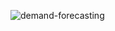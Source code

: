 
![demand-forecasting](https://user-images.githubusercontent.com/76479205/132301838-67a8bcd7-1a94-4cd5-9147-61bc1276725f.jpg)

